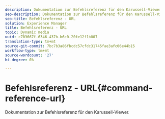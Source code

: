 ```yaml
---
description: Dokumentation zur Befehlsreferenz für den Karussell-Viewer.
seo-description: Dokumentation zur Befehlsreferenz für den Karussell-Viewer.
seo-title: Befehlsreferenz - URL
solution: Experience Manager
title: Befehlsreferenz - URL
topic: Dynamic media
uuid: c703667f-6346-437b-b6c0-20fe12f1b007
translation-type: tm+mt
source-git-commit: 7bc7b3a86fbcdc57cfdc31745fae3afc06e44b15
workflow-type: tm+mt
source-wordcount: '27'
ht-degree: 0%

---
```



# Befehlsreferenz - URL{#command-reference-url}

Dokumentation zur Befehlsreferenz für den Karussell-Viewer.

